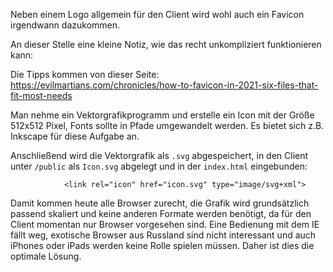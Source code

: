 Neben einem Logo allgemein für den Client wird wohl auch ein Favicon irgendwann dazukommen.

An dieser Stelle eine kleine Notiz, wie das recht unkompliziert funktionieren kann:

Die Tipps kommen von dieser Seite: https://evilmartians.com/chronicles/how-to-favicon-in-2021-six-files-that-fit-most-needs

Man nehme ein Vektorgrafikprogramm und erstelle ein Icon mit der Größe 512x512 Pixel, Fonts sollte in Pfade umgewandelt werden. Es bietet sich z.B. Inkscape für diese Aufgabe an.

Anschließend wird die Vektorgrafik als `.svg` abgespeichert, in den Client unter `/public` als `Icon.svg` abgelegt und in der `index.html` eingebunden:

```
    		<link rel="icon" href="icon.svg" type="image/svg+xml">
```

Damit kommen heute alle Browser zurecht, die Grafik wird grundsätzlich passend skaliert und keine anderen Formate werden benötigt, da für den Client momentan nur Browser vorgesehen sind. Eine Bedienung mit dem IE fällt weg, exotische Browser aus Russland sind nicht interessant und auch iPhones oder iPads werden keine Rolle spielen müssen. Daher ist dies die optimale Lösung.
